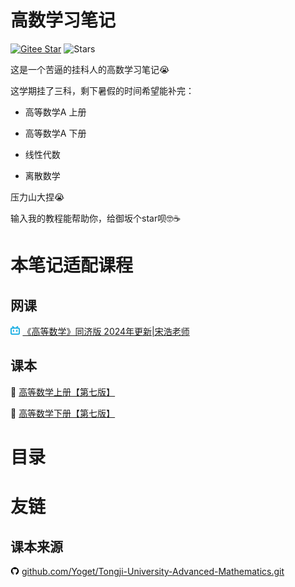 # 高数学习笔记

[![Gitee Star](https://gitee.com/msksbr/advanced-mathematics-notes/badge/star.svg?theme=dark)](https://gitee.com/msksbr/advanced-mathematics-notes) ![Stars](https://img.shields.io/github/stars/misakasubaru/advanced-mathematics-notes)

这是一个苦逼的挂科人的高数学习笔记😭

这学期挂了三科，剩下暑假的时间希望能补完：

- 高等数学A 上册

- 高等数学A 下册

- 线性代数

- 离散数学

压力山大捏😭

输入我的教程能帮助你，给御坂个star呗🤓☕

# 本笔记适配课程

## 网课

<p>
    <img src="svg/bilibili.svg" style="height: 1em;" alt="bilibili logo">
    <a href="https://www.bilibili.com/video/av48624233?p=1&t=40">《高等数学》同济版 2024年更新|宋浩老师</a>
</p>

## 课本

📄 [高等数学上册【第七版】](pdf/高等数学教材上册【第七版】【高清OCR可检索版本】.pdf)

📄 [高等数学下册【第七版】](pdf\高等数学教材下册【第七版】【高清OCR可检索版本】.pdf)

# 目录

# 友链

## 课本来源

<p style="font-size: 1em; margin: 0; display: flex; align-items: center;">
  <img src="svg/github-fill.svg" style="height: 1em; margin-right: 4px;" alt="github logo">
  <a href="https://github.com/Yoget/Tongji-University-Advanced-Mathematics.git">github.com/Yoget/Tongji-University-Advanced-Mathematics.git</a>
</p>
